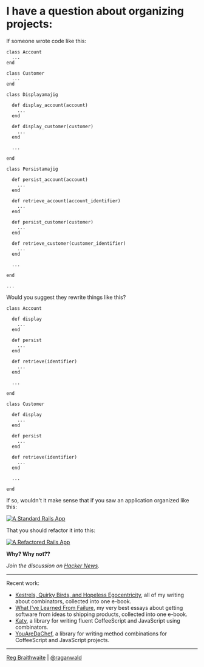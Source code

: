 I have a question about organizing projects:
===

If someone wrote code like this:

    class Account
      ...
    end
    
    class Customer
      ...
    end

    class Displayamajig
    
      def display_account(account)
        ...
      end
      
      def display_customer(customer)
        ...
      end
      
      ...
      
    end
    
    class Persistamajig
    
      def persist_account(account)
        ...
      end
      
      def retrieve_account(account_identifier)
        ...
      end
    
      def persist_customer(customer)
        ...
      end
      
      def retrieve_customer(customer_identifier)
        ...
      end
      
      ...
      
    end
    
    ...

Would you suggest they rewrite things like this?

    class Account
    
      def display
        ...
      end
      
      def persist
        ...
      end
      
      def retrieve(identifier)
        ...
      end
      
      ...
      
    end
    
    class Customer
    
      def display
        ...
      end
      
      def persist
        ...
      end
      
      def retrieve(identifier)
        ...
      end
      
      ...
      
    end

If so, wouldn't it make sense that if you saw an application organized like this:

[![A Standard Rails App](http://farm4.static.flickr.com/3609/3349332232_75c370f812_o.png)](http://www.flickr.com/photos/raganwald/3349332232/ "A Standard Rails App") 

That you should refactor it into this:

[![A Refactored Rails App](http://farm4.static.flickr.com/3440/3348520567_3030b63a31_o.png)](http://www.flickr.com/photos/raganwald/3348520567/ "A Refactored Rails App")

**Why? Why not??**

*Join the discussion on [Hacker News](http://news.ycombinator.com/item?id=513472)*.

---

Recent work:

* [Kestrels, Quirky Birds, and Hopeless Egocentricity](http://leanpub.com/combinators), all of my writing about combinators, collected into one e-book.
* [What I've Learned From Failure](http://leanpub.com/shippingsoftware), my very best essays about getting software from ideas to shipping products, collected into one e-book.
* [Katy](http://github.com/raganwald/Katy), a library for writing fluent CoffeeScript and JavaScript using combinators.
* [YouAreDaChef](http://github.com/raganwald/YouAreDaChef), a library for writing method combinations for CoffeeScript and JavaScript projects.

---

[Reg Braithwaite](http://reginald.braythwayt.com) | [@raganwald](http://twitter.com/raganwald)